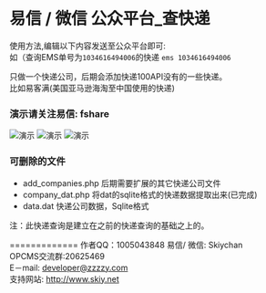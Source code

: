 易信 / 微信 公众平台_查快递
======

使用方法,编辑以下内容发送至公众平台即可:   
如（查询EMS单号为```1034616494006```的快递
```ems 1034616494006``` 

只做一个快递公司，后期会添加快递100API没有的一些快递。   
比如易客满(美国亚马逊海淘至中国使用的快递) 

### 演示请关注易信: fshare 
![演示](screenshot/sc1.png) ![演示](screenshot/sc2.png) ![演示](screenshot/sc3.png)   


### 可删除的文件 ###
- add_companies.php   后期需要扩展的其它快递公司文件
- company_dat.php     将dat的sqlite格式的快递数据提取出来(已完成)
- data.dat            快递公司数据，Sqlite格式

注：此快递查询是建立在之前的快递查询的基础之上的。   

=============
作者QQ：1005043848
易信/ 微信: Skiychan   
OPCMS交流群:20625469   
E－mail:  developer@zzzzy.com   
支持网站: <http://www.skiy.net> 
